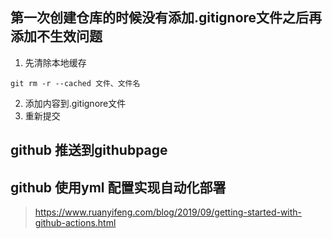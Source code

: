 ## 第一次创建仓库的时候没有添加.gitignore文件之后再添加不生效问题

1. 先清除本地缓存

```shell
git rm -r --cached 文件、文件名
```

2. 添加内容到.gitignore文件
3. 重新提交

## github 推送到githubpage

## github 使用yml 配置实现自动化部署

> https://www.ruanyifeng.com/blog/2019/09/getting-started-with-github-actions.html
